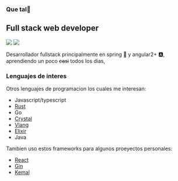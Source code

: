 ###  Que tal👋

## Full stack web developer
![](https://img.shields.io/badge/backend-good-green?style=for-the-badge&logo=spring) ![](https://img.shields.io/badge/frontend-good-red?style=for-the-badge&logo=angular)

Desarrollador fullstack principalmente en spring :leaves: y angular2+ :a:, aprendiendo un poco <del>casi</del> todos los dias,

### Lenguajes de interes
Otros lenguajes de programacion los cuales me interesan:

* Javascript/typescript
* [Rust](https://github.com/rust-lang/rust)
* Go
* [Crystal](https://github.com/crystal-lang/crystal)
* [Vlang](https://github.com/vlang/v)
* [Elixir](https://github.com/elixir-lang/elixir)
* Java

Tambien uso estos frameworks para algunos proeyectos personales:

* [React](https://github.com/facebook/react)
* [Gin](https://github.com/gin-gonic/gin)
* [Kemal](https://github.com/kemalcr/kemal)

